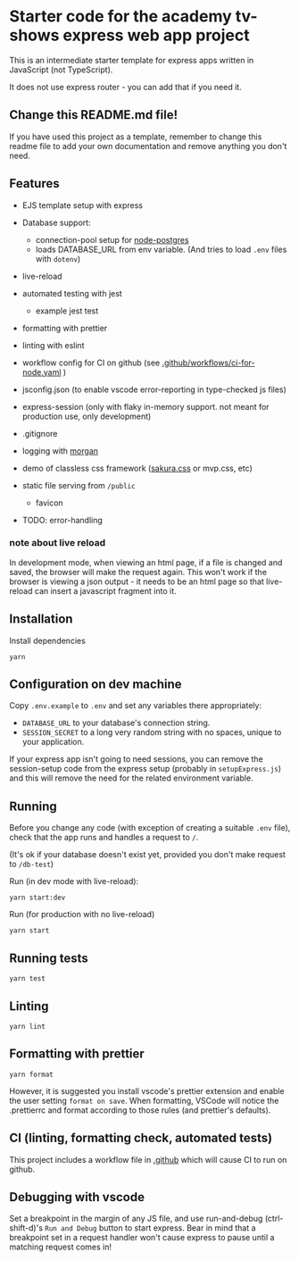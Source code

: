 # Starter code for the academy tv-shows express web app project

This is an intermediate starter template for express apps written in JavaScript (not TypeScript).

It does not use express router - you can add that if you need it.

## Change this README.md file!

If you have used this project as a template, remember to change this readme file to add your own documentation and remove anything you don't need.

## Features

-   EJS template setup with express
-   Database support:

    -   connection-pool setup for [node-postgres](https://node-postgres.com/)
    -   loads DATABASE_URL from env variable. (And tries to load `.env` files with `dotenv`)

-   live-reload
-   automated testing with jest
    -   example jest test
-   formatting with prettier
-   linting with eslint
-   workflow config for CI on github (see [.github/workflows/ci-for-node.yaml](.github/workflows/ci-for-node.yaml) )
-   jsconfig.json (to enable vscode error-reporting in type-checked js files)
-   express-session (only with flaky in-memory support. not meant for production use, only development)
-   .gitignore
-   logging with [morgan](https://expressjs.com/en/resources/middleware/morgan.html)
-   demo of classless css framework ([sakura.css](https://oxal.org/projects/sakura/) or mvp.css, etc)
-   static file serving from `/public`
    -   favicon
-   TODO: error-handling

### note about live reload

In development mode, when viewing an html page, if a file is changed and saved, the browser will make the request again. This won't work if the browser is viewing a json output - it needs to be an html page so that live-reload can insert a javascript fragment into it.

## Installation

Install dependencies

`yarn`

## Configuration on dev machine

Copy `.env.example` to `.env` and set any variables there appropriately:

-   `DATABASE_URL` to your database's connection string.
-   `SESSION_SECRET` to a long very random string with no spaces, unique to your application.

If your express app isn't going to need sessions, you can remove the session-setup code from the express setup (probably in `setupExpress.js`) and this will remove the need for the related environment variable.

## Running

Before you change any code (with exception of creating a suitable `.env` file), check that the app runs and handles a request to `/`.

(It's ok if your database doesn't exist yet, provided you don't make request to `/db-test`)

Run (in dev mode with live-reload):

`yarn start:dev`

Run (for production with no live-reload)

`yarn start`

## Running tests

`yarn test`

## Linting

`yarn lint`

## Formatting with prettier

`yarn format`

However, it is suggested you install vscode's prettier extension and enable the user setting `format on save`. When formatting, VSCode will notice the .prettierrc and format according to those rules (and prettier's defaults).

## CI (linting, formatting check, automated tests)

This project includes a workflow file in [.github](.github) which will cause CI to run on github.

## Debugging with vscode

Set a breakpoint in the margin of any JS file, and use run-and-debug (ctrl-shift-d)'s `Run and Debug` button to start express. Bear in mind that a breakpoint set in a request handler won't cause express to pause until a matching request comes in!
